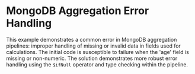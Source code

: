 # MongoDB Aggregation Error Handling
This example demonstrates a common error in MongoDB aggregation pipelines: improper handling of missing or invalid data in fields used for calculations.  The initial code is susceptible to failure when the 'age' field is missing or non-numeric. The solution demonstrates more robust error handling using the `$ifNull` operator and type checking within the pipeline.